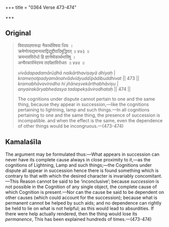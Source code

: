 +++
title = "0364 Verse 473-474"

+++
## Original 
>
> विवादपदमारूढा नैकार्थविषया धियः ।  
> क्रमेणोत्पद्यमानत्वाद्विद्युद्दीपादिबुद्धिवत् ॥ ४७३ ॥  
> क्रमभावविरोधो हि ज्ञानेष्वेकार्थभाविषु ।  
> अन्यैरकार्यभेदस्य तदपेक्षाविरोधतः ॥ ४७४ ॥ 
>
> *vivādapadamārūḍhā naikārthaviṣayā dhiyaḥ* \|  
> *krameṇotpadyamānatvādvidyuddīpādibuddhivat* \|\| 473 \|\|  
> *kramabhāvavirodho hi jñāneṣvekārthabhāviṣu* \|  
> *anyairakāryabhedasya tadapekṣāvirodhataḥ* \|\| 474 \|\| 
>
> The cognitions under dispute cannot pertain to one and the same thing, because they appear in succession,—like the cognitions pertaining to lightning, lamp and such things.—In all cognitions pertaining to one and the same thing, the presence of succession is incompatible. and when the effect is the same, even the dependence of other things would be incongruous.—(473-474)



## Kamalaśīla

The argument may be formulated thus:—What appears in succession can never have its complete cause always in close proximity to it,—as the cognitions of Lightning, Lamp and such things;—the Cognitions under dispute all appear in succession hence there is found something which is contrary to that with which the desired character is invariably concomitant.—This Reason cannot be said to be ‘inconclusive’; because *succession* is not possible in the Cognition of any single object, the complete cause of which Cognition is present.—Nor can the cause be said to be dependent on other causes (which could account for the succession); because what is permanent cannot be helped by such aids; and no dependence can rightly be held to lie on what is not helpful; as this would lead to absurdities. If there were help actually rendered, then the thing would lose its *permanence*, This has been explained hundreds of times.—(473-474)


